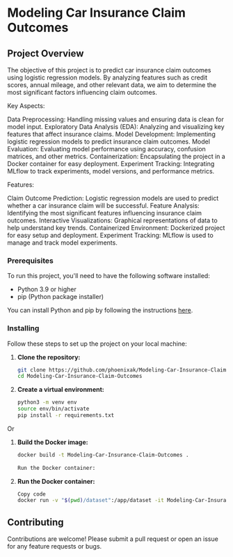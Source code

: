 # Modeling Car Insurance Claim Outcomes

## Project Overview

The objective of this project is to predict car insurance claim outcomes using logistic regression models. By analyzing features such as credit scores, annual mileage, and other relevant data, we aim to determine the most significant factors influencing claim outcomes.

Key Aspects:

Data Preprocessing: Handling missing values and ensuring data is clean for model input.
Exploratory Data Analysis (EDA): Analyzing and visualizing key features that affect insurance claims.
Model Development: Implementing logistic regression models to predict insurance claim outcomes.
Model Evaluation: Evaluating model performance using accuracy, confusion matrices, and other metrics.
Containerization: Encapsulating the project in a Docker container for easy deployment.
Experiment Tracking: Integrating MLflow to track experiments, model versions, and performance metrics.

Features:

Claim Outcome Prediction: Logistic regression models are used to predict whether a car insurance claim will be successful.
Feature Analysis: Identifying the most significant features influencing insurance claim outcomes.
Interactive Visualizations: Graphical representations of data to help understand key trends.
Containerized Environment: Dockerized project for easy setup and deployment.
Experiment Tracking: MLflow is used to manage and track model experiments.


### Prerequisites

To run this project, you'll need to have the following software installed:

- Python 3.9 or higher
- pip (Python package installer)

You can install Python and pip by following the instructions [here](https://www.python.org/downloads/).

### Installing

Follow these steps to set up the project on your local machine:

1. **Clone the repository:**

   ```bash
   git clone https://github.com/phoenixak/Modeling-Car-Insurance-Claim-Outcomes.git
   cd Modeling-Car-Insurance-Claim-Outcomes

2. **Create a virtual environment:**

   ```bash
   python3 -m venv env
   source env/bin/activate
   pip install -r requirements.txt
Or 

1. **Build the Docker image:**

   ```bash
   docker build -t Modeling-Car-Insurance-Claim-Outcomes .
  
   Run the Docker container:
2. **Run the Docker container:**

   ```bash
   Copy code
   docker run -v "$(pwd)/dataset":/app/dataset -it Modeling-Car-Insurance-Claim-Outcomes

## Contributing
Contributions are welcome! Please submit a pull request or open an issue for any feature requests or bugs.




